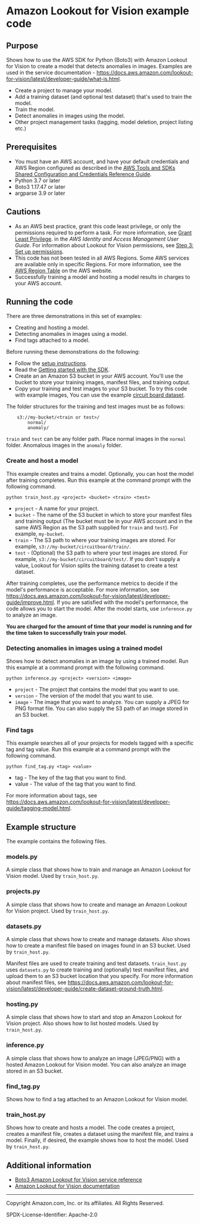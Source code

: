 # Amazon Lookout for Vision example code

## Purpose

Shows how to use the AWS SDK for Python (Boto3) with Amazon Lookout for Vision to
create a model that detects anomalies in images. Examples are used in the 
service documentation - https://docs.aws.amazon.com/lookout-for-vision/latest/developer-guide/what-is.html.

* Create a project to manage your model.
* Add a training dataset (and optional test dataset) that's used to train the model.
* Train the model.
* Detect anomalies in images using the model.
* Other project management tasks (tagging, model deletion, project listing etc.)

## Prerequisites

- You must have an AWS account, and have your default credentials and AWS Region
  configured as described in the [AWS Tools and SDKs Shared Configuration and
  Credentials Reference Guide](https://docs.aws.amazon.com/credref/latest/refdocs/creds-config-files.html).
- Python 3.7 or later
- Boto3 1.17.47 or later
- argparse 3.9 or later

## Cautions

- As an AWS best practice, grant this code least privilege, or only the 
  permissions required to perform a task. For more information, see 
  [Grant Least Privilege](https://docs.aws.amazon.com/IAM/latest/UserGuide/best-practices.html#grant-least-privilege). 
  in the *AWS Identity and Access Management 
  User Guide*. For information about Lookout for Vision permissions,
  see [Step 3: Set up permissions](https://docs.aws.amazon.com/lookout-for-vision/latest/developer-guide/su-setup-permissions.html).
- This code has not been tested in all AWS Regions. Some AWS services are 
  available only in specific Regions. For more information, see the 
  [AWS Region Table](https://aws.amazon.com/about-aws/global-infrastructure/regional-product-services/)
  on the AWS website.
- Successfully training a model and hosting a model results in charges to your AWS account.

## Running the code

There are three demonstrations in this set of examples:

* Creating and hosting a model.
* Detecting anomalies in images using a model.
* Find tags attached to a model.

Before running these demonstrations do the following:
- Follow the [setup instructions](https://docs.aws.amazon.com/lookout-for-vision/latest/developer-guide/su-set-up.html).
- Read the [Getting started with the SDK](https://docs.aws.amazon.com/lookout-for-vision/latest/developer-guide/getting-started-sdk.html).
- Create an an Amazon S3 bucket in your AWS account. You'll use the bucket to store your training images, manifest files, and training output.
- Copy your training and test images to your S3 bucket. To try this code with example images, You can use the example [circuit board dataset](https://docs.aws.amazon.com/lookout-for-vision/latest/developer-guide/su-prepare-example-images.html). 

The folder structures for the training and test images must be as follows:
```
    s3://my-bucket/<train or test>/
        normal/
        anomaly/
```
`train` and `test` can be any folder path.
Place normal images in the `normal` folder. Anomalous images in the `anomaly` folder.

### Create and host a model

This example creates and trains a model. Optionally, you can host the model after training completes.
Run this example at the command prompt with the following command.

```
python train_host.py <project> <bucket> <train> <test>
``` 

- `project` - A name for your project.
- `bucket` - The name of the S3 bucket in which to store your manifest files and training output (The bucket must be in your AWS account and in the same AWS Region as the S3 path supplied for `train` and `test`). For example, `my-bucket`.
- `train` - The S3 path to where your training images are stored. For example, `s3://my-bucket/circuitboard/train/`.
- `test` - (Optional) the S3 path to where your test images are stored. For example, `s3://my-bucket/circuitboard/test/`. If you don't supply a value, 
Lookout for Vision splits the training dataset to create a test dataset.

After training completes, use the performance metrics to decide if the model's performance is acceptable.
For more information, see https://docs.aws.amazon.com/lookout-for-vision/latest/developer-guide/improve.html.
If you are satisfied with the model's performance, the code allows you to start the model. 
After the model starts, use `inference.py` to analyze an image.

**You are charged for the amount of time that your model is running and for the time taken to successfully train your model.**


### Detecting anomalies in images using a trained model

Shows how to detect anomalies in an image by using a trained model. 
Run this example at a command prompt with the following command.

```
python inference.py <project> <version> <image>
``` 
- `project` - The project that contains the model that you want to use.
- `version` - The version of the model that you want to use.
- `image` - The image that you want to analyze. You can supply a JPEG for PNG format file. You can also supply the S3 path of an image stored in an S3 bucket.


### Find tags
This example searches all of your projects for models tagged with a specific tag and tag value. Run this example at a command prompt with the following command.

```
python find_tag.py <tag> <value>
``` 
- tag - The key of the tag that you want to find.
- value - The value of the tag that you want to find.

 For more information about tags, see https://docs.aws.amazon.com/lookout-for-vision/latest/developer-guide/tagging-model.html. 

## Example structure

The example contains the following files.

### models.py

A simple class that shows how to train and manage an Amazon Lookout for Vision model. Used by `train_host.py`.

### projects.py

A simple class that shows how to create and manage an Amazon Lookout for Vision project. Used by `train_host.py`.

### datasets.py

A simple class that shows how to create and manage datasets. Also shows how to create a manifest file based on images found in an S3 bucket. Used by `train_host.py`.

Manifest files are used to create training and test datasets. `train_host.py` uses `datasets.py` to create training and (optionally) test manifest files, and upload them to an S3 bucket location that you specify. 
For more information about manifest files, see https://docs.aws.amazon.com/lookout-for-vision/latest/developer-guide/create-dataset-ground-truth.html. 

### hosting.py
A simple class that shows how to start and stop an Amazon Lookout for Vision project. Also shows how to list hosted 
models. Used by `train_host.py`.

### inference.py
A simple class that shows how to analyze an image (JPEG/PNG) with a hosted Amazon Lookout for Vision model. You can also analyze an image stored in an S3 bucket.

### find_tag.py
Shows how to find a tag attached to an Amazon Lookout for Vision model.

### train_host.py
Shows how to create and hosts a model. The code creates a project, creates a manifest file, creates
a dataset using the manifest file,  and trains a model. Finally, if desired, the example shows how to host the model. Used by `train_host.py`.

## Additional information

- [Boto3 Amazon Lookout for Vision service reference](https://boto3.amazonaws.com/v1/documentation/api/latest/reference/services/lookoutvision.html)
- [Amazon Lookout for Vision documentation](https://docs.aws.amazon.com/lookout-for-vision)

---
Copyright Amazon.com, Inc. or its affiliates. All Rights Reserved.

SPDX-License-Identifier: Apache-2.0
